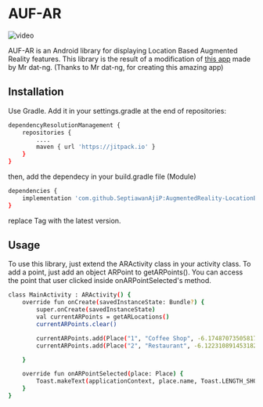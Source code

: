 # AUF-AR
![video](https://raw.githubusercontent.com/SeptiawanAjiP/AugmentedReality-LocationBased/master/video.gif)

AUF-AR is an Android library for displaying Location Based Augmented Reality features. This library is the result of a modification of [this app](https://github.com/dat-ng/ar-location-based-android) made by Mr dat-ng. (Thanks to Mr dat-ng, for creating this amazing app)

## Installation

Use Gradle. Add it in your settings.gradle at the end of repositories:

```bash
dependencyResolutionManagement {
    repositories {
        ....
        maven { url 'https://jitpack.io' }
    }
}
```
then, add the dependecy in your build.gradle file (Module)
```bash
dependencies {
    implementation 'com.github.SeptiawanAjiP:AugmentedReality-LocationBased:Tag'
}
```
replace Tag with the latest version.

## Usage

To use this library, just extend the ARActivity class in your activity class. To add a point, just add an object ARPoint to getARPoints(). You can access the point that user clicked inside onARPointSelected's method.

```bash
class MainActivity : ARActivity() {
    override fun onCreate(savedInstanceState: Bundle?) {
        super.onCreate(savedInstanceState)
        val currentARPoints = getARLocations()
        currentARPoints.clear()

        currentARPoints.add(Place("1", "Coffee Shop", -6.174870735058176, 106.82620041234728, description = "Promotion available here"))
        currentARPoints.add(Place("2", "Restaurant", -6.122310891453182, 106.83357892611079, description = "Good Resto"))

    }

    override fun onARPointSelected(place: Place) {
        Toast.makeText(applicationContext, place.name, Toast.LENGTH_SHORT).show()
    }
}
```
